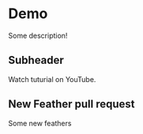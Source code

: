 # Demo

Some description!

## Subheader

Watch tuturial on YouTube.

## New Feather pull request
Some new feathers
